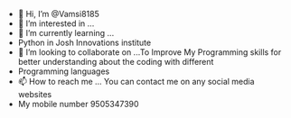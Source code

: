 - 👋 Hi, I’m @Vamsi8185
- 👀 I’m interested in ...
- 🌱 I’m currently learning ...
- Python in Josh Innovations institute
- 💞️ I’m looking to collaborate on ...To Improve My Programming skills  for better understanding about the coding with different
- Programming languages  
- 📫 How to reach me ...  You can contact me on any social media websites 
- My mobile number 9505347390

<!---
Vamsi8185/Vamsi8185 is a ✨ special ✨ repository because its `README.md` (this file) appears on your GitHub profile.
You can click the Preview link to take a look at your changes.
--->
